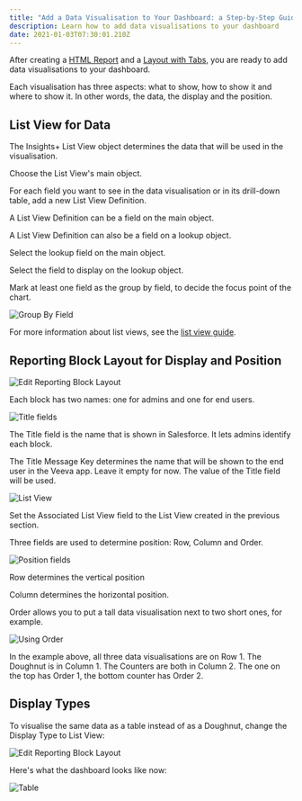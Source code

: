```yaml
---
title: "Add a Data Visualisation to Your Dashboard: a Step-by-Step Guide"
description: Learn how to add data visualisations to your dashboard
date: 2021-01-03T07:30:01.210Z
---
```

After creating a [HTML Report](/guides/create-an-html-report-a-step-by-step-guide/) and a [Layout with Tabs](/guides/create-a-layout-and-tabs-a-step-by-step-guide/), you are ready to add data visualisations to your dashboard.

Each visualisation has three aspects: what to show, how to show it and where to show it. In other words, the data, the display and the position.

## List View for Data

The Insights+ List View object determines the data that will be used in the visualisation.

Choose the List View's main object.

For each field you want to see in the data visualisation or in its drill-down table, add a new List View Definition.

A List View Definition can be a field on the main object.

A List View Definition can also be a field on a lookup object.

Select the lookup field on the main object.

Select the field to display on the lookup object.

Mark at least one field as the group by field, to decide the focus point of the chart.

![Group By Field](/static/img/doughnut-group-by.png "Group By Field")

For more information about list views, see the [list view guide](/guides/customise-your-list-view-based-report/).

## Reporting Block Layout for Display and Position

![Edit Reporting Block Layout](/static/img/block-edit.png "Edit Reporting Block Layout")

Each block has two names: one for admins and one for end users.

![Title fields](/static/img/block-title.png "Title fields")

The Title field is the name that is shown in Salesforce. It lets admins identify each block.

The Title Message Key determines the name that will be shown to the end user in the Veeva app. Leave it empty for now. The value of the Title field will be used.

![List View](/static/img/block-listview.png "List View")

Set the Associated List View field to the List View created in the previous section.

Three fields are used to determine position: Row, Column and Order.

![Position fields](/static/img/block-position-fields.png "Position fields")

Row determines the vertical position

Column determines the horizontal position.

Order allows you to put a tall data visualisation next to two short ones, for example. 

![Using Order](/static/img/block-order.png "Using Order")

In the example above, all three data visualisations are on Row 1. The Doughnut is in Column 1. The Counters are both in Column 2. The one on the top has Order 1, the bottom counter has Order 2.

## Display Types

To visualise the same data as a table instead of as a Doughnut, change the Display Type to List View:

![Edit Reporting Block Layout](/static/img/block-edit-table-detail.png "Edit Reporting Block Layout")

Here's what the dashboard looks like now:

![Table](/static/img/block-table.png "Table")
